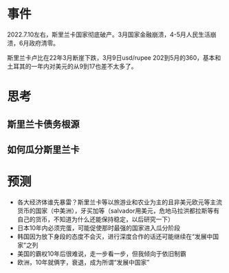 # 事件

2022.7.10左右，斯里兰卡国家彻底破产。3月国家金融崩溃，4-5月人民生活崩溃，6月政府清零。

斯里兰卡卢比在22年3月断崖下跌，3月9日usd/rupee 202到5月的360，基本和土耳其的一年内对美元的从9到17也差不太多了。



# 思考
## 斯里兰卡债务根源









## 如何瓜分斯里兰卡



# 预测

- 各大经济体谁先暴雷？斯里兰卡等以旅游业和农业为主的且非美元欧元等主流货币的国家（中美洲），牙买加等（salvador用美元，危地马拉洪都拉斯等有自己的货币，不知道为什么还能保持稳定，以后研究一下）
- 日本10年内必须完蛋，可能促使那时最强的国家进入瓜分阶段
- 韩国因为放下身段的态度不会灭，进行深度合作的话还可能继续在“发展中国家”之列
- 美国的霸权10年后很难说，走一步看一步，但我倾向于依旧制霸
- 欧洲，10年就俩字，衰退，成为所谓“发展中国家”

